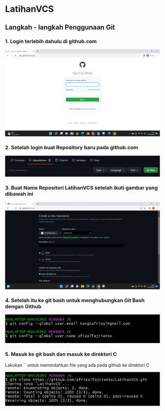 # LatihanVCS
## Langkah - langkah Penggunaan Git
### 1. Login terlebih dahulu di github.com
![Gambar 1](screenshot/logingithubweb.png)
### 2. Setelah login buat Repository baru pada github.com
![Gambar 2](screenshot/buatrepositoribaru.png)
### 3. Buat Nama Repositori LatihanVCS setelah ikuti gambar yang dibawah ini
![Gambar 3](screenshot/setingrepositori.png)
### 4. Setelah itu ke git bash untuk menghubungkan Git Bash dengan Github
![Gambar 4](screenshot/logingithub2.png)
### 5. Masuk ke git bash dan masuk ke direktori C
<p>Lakukan `<git clone https://github.com/afrizalfajrianto/LatihanVCS.git>` untuk memindahkan file yang ada pada github ke direktori C
<p>

![Gambar 5](screenshot/gitclone2.png)

